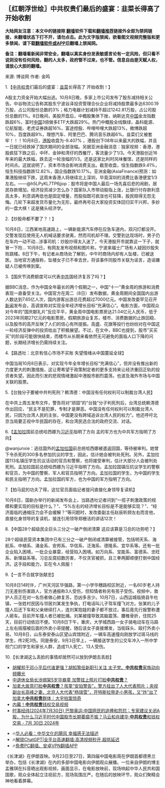  <!-- 面包屑导航 --> <h2>〖红朝浮世绘〗中共权贵们最后的盛宴：韭菜长得高了 开始收割</h2> <p class="notice"><b>大陆网友注意：本文中的链接除 <a href="https://github.com/bannedbook/fanqiang" >翻墙</a>软件下载和<a href="https://github.com/killgcd/justmysocks/blob/master/README.md">翻墙推荐</a>链接外全部为禁网链接，未翻墙状态下打不开，请勿点击。此为文字版禁闻，欲看图文视频完整版和更多禁闻，请下载<a href="https://github.com/bannedbook/fanqiang">翻墙软件或APP</a>后翻墙上禁闻网。</p><p>备注：翻墙看新闻非常安全，翻墙以真实身份发表敏感言论有一定风险，但只看不说则没有任何风险，翻的人太多，政府管不过来，也不管。信息自由是天赋人权，请放心大胆的翻墙。</b></p>  <div class="entry"> <p>来源:&nbsp;博谈网                            作者:&nbsp;金鸣                           </p> <p>1.【<a href="https://www.bannedbook.org/bnews/tag/%E4%B8%AD%E5%85%B1%E6%9D%83%E8%B4%B5/" class="st_tag internal_tag" rel="tag" title="标签 中共权贵 下的日志">中共权贵</a>们最后的盛宴：<a href="https://www.bannedbook.org/bnews/tag/%e9%9f%ad%e8%8f%9c/" class="st_tag internal_tag" rel="tag" title="标签 韭菜 下的日志">韭菜</a>长得高了 开始收割！】</p> <p></p> <p>A股主力资金开始大幅出逃。10月8日晚，多家上市公司发布了股东减持相关公告。中谷物流公告称其股东宁波谷泽投资管理合伙企业将减持股票最多达6300.19万股，占公司股份总数的3%；格力电器计划减持不超过1242.81万股，占公司股份总数的1%。8日晚间，美股开盘后，中概股集体下挫，纳斯达克<span class='wp_keywordlink_affiliate'><a href="https://www.bannedbook.org/" title="中国" target="_blank">中国</a></span>金龙指数跌超6%，富时<a href="https://www.bannedbook.org/bnews/tag/%E4%B8%AD%E5%9B%BD/" class="st_tag internal_tag" rel="tag" title="标签 中国 下的日志">中国</a>3倍做多ETF大跌超29%。热门中概股全线飘绿，晶科能源、亿航智能、老虎证券跌超16%，富途控股、哔哩哔哩大跌超13%，微博跌超10%，百度跌超9%，理想汽车、阿里巴巴、腾讯音乐跌超6%。韭菜们又被套牢！！！10月8日，<a href="https://www.bannedbook.org/bnews/tag/%e6%b8%af%e8%82%a1/" class="st_tag internal_tag" rel="tag" title="标签 港股 下的日志">港股</a>收盘为-9.407% ，港股创下08年以来最大的跌幅，并且一日就已经跌掉了国庆期间的全部涨幅。另据亚洲金融消息：独家视频：香港，港股疯狂下跌之后，中环、金钟和湾仔的西餐厅，客流量少了1/3。今天港股创近16年来的最大跌幅，跌去这一轮涨幅的1/3。还是这家比利时风味餐馆，还是同样的时间点。这就说明了，资本市场会影响消费支出。截至收盘，恒生指数跌9.41%，恒生科技指数跌12.82%，国企指数跌10.17%。亚洲金融(AsiaFinance)预测：如果港股继续下跌，这周末香港人将继续北上深圳，毕竟深圳的消费比香港便宜1/3左右。——@h5LPyKL7TP6jjop：股市将是中国人最后一场先喜后悲的闹剧，居民存款增加，经济投资减少怎么办？国家队入市带动股指上涨，比银行付存款利息高太多，利息调再低也是固定增量，而股指既可疯涨也可狂降，股民赔得无怨无悔。几轮下来超发货币量化为无形，最终再号召大家投资实体回归实干兴邦，多妙的一盘大棋！这是猪头经济学。</p> <p>2.【炒股命都不要了？！】</p> <p></p> <p>10月8日，江西某地高速路上，一辆新能源汽车停在应急车道内，双闪灯都没开。交警发现后使用无人机喊话要求驶离，然而司机却不理。交警到达现场时，男子仍在车内一动不动&#8230;涉事司机：炒股炒得太入迷了，今天港股开市就靠这一下子，就冒一下险&#8230; 10月8日，有网友发布视频和图片称，宁波来福士广场有人疑因炒股失败跳楼。8日下午，有记者从商场处了解到，中午时商场内却有人坠楼，已被送医。当地官方通报称，坠楼女子已不幸去世，将该事件同股市关联为谣言，造谣嫌疑人已被传唤到案。</p>  <p>3.【国庆节消费额度可以代表<a href="https://www.bannedbook.org/bnews/tag/%e4%b8%ad%e5%85%b1/" class="st_tag internal_tag" rel="tag" title="标签 中共 下的日志">中共</a>国经济复苏了吗？】</p> <p></p> <p>据BBC消息，作为中国全年最长的两个假期之一，中国“十一”黄金周的旅游和消费表现一直备受关注。中国官方在周二（8日）发布数据，黄金周期间全国国内出游人数达到7.65亿人次，国内游客出游总花费超过7000亿元。中国发改委罕见召开<span class='wp_keywordlink_affiliate'><a href="https://www.bannedbook.org/" title="新闻">新闻</a></span>发布会，高调宣称对实现全年经济增长目标“充满信心”。电影方面，中国观众对今年的“国庆献礼片”反应平平，黄金周中国电影票房达21.04亿元人民币，低于2023年同期27亿元的电影票房。假期旅游业复苏，楼市、消费数据的止跌回稳、以及股市的高开反映了人们的信心有所提振。高盛、花旗等投行也纷纷对在中国这一轮经济反弹中的投资给出了积极展望。不过，在文中，BBC也提到，股市&#8221;买买买&#8221;的阶段可能很快结束，而楼市从长期来看依然无可避免的面临人口下降的问题，长期经济增长仍需持续关注。</p> <p>4.【路透社：北京有信心市场不买账 失望情绪从中国蔓延全球】</p> <p></p> <p>中国当局10月8日表示，对实现今年全年增长目标“充满信心”，但并没有推出新的力度更大的刺激措施，这让寄希望于政策制定者的更多支持来让经济重回正轨的投资者失望。因此而引发的悲观情绪激起中港股市剧烈震荡，也波及海外市场与中国关联的股票。</p> <p>5.【台独分子要被中共判死刑？赖清德：中国没有任何权利可以制裁台湾人民】</p>  <p></p> <p>在中共上周五发布文件，警告将对“顽固”的“台独”分子判死刑后，台湾总统赖清德作出回应，“民主不是犯罪，专制才是罪恶。中国没有任何权利可以制裁台湾人民，只因为台湾人民的主张，中国更没有跨域追诉台湾人民的权力”。他还呼吁北京当局要正视中华民国的存在，和台湾民选合法的政府交流、对话。</p> <p>6.【<a href="https://www.bannedbook.org/bnews/tag/%e5%ad%9f%e5%8a%a0%e6%8b%89/" class="st_tag internal_tag" rel="tag" title="标签 孟加拉 下的日志">孟加拉</a>国前总统哈西娜为<a href="https://www.bannedbook.org/bnews/tag/%e4%b9%a0%e8%bf%91%e5%b9%b3/" class="st_tag internal_tag" rel="tag" title="标签 习近平 下的日志">习近平</a>指明了方向 孟的军方也为中共军方指明了方向】</p> <p></p> <p>@wanjunxie：逃往国外的<a href="https://www.bannedbook.org/bnews/tag/%e5%ad%9f%e5%8a%a0%e6%8b%89%e5%9b%bd/" class="st_tag internal_tag" rel="tag" title="标签 孟加拉国 下的日志">孟加拉国</a>前总统哈西娜被遣返回国，等待被审判。她曾下令杀死的300多名参加抗议的学生，因此，估计她会被判处死刑。另外，孟加拉国113名镇压学生抗议活动的官员和警察，也将接受审判，估计大部分人会被判处死刑。孟加拉国前总统哈西娜为习近平指明了方向。孟加拉国镇压抗议学生的警察和官员，为中国的警察、军人和官员指明了方向。孟加拉国的学生，为中国的学生和民主指明了方向。孟加拉国的军方，也为中国的军方指明了方向。</p> <p>7.【拍马屁的功夫了得，这位官员面临记者提问直接化身领导复读机】</p> <p></p>  <p>10月8日，国新办举行的新闻发布会上，当路透社记者问到“一揽子刺激政策的规模和要实现的目标是什么？”、“5%左右的经济增长目标是不是能够实现？”、“经济面临的通缩压力会不会缓解？”等问题时，发改委副主任赵辰昕顾左右而言他，直接化身领导的复读机，接连引用领导郑栅洁的讲话12次！</p> <p>8.【中国28个超级民企巨头三分之一破产倒闭清算 这应该算是习总的功劳吧？】</p> <p></p> <p>28个超级民营资本集团中已有三分之一破产倒闭或清算被接管，包括明天系、海航系、中植系、涌金系、安邦系、华信系、泛海系、德隆系、宜华系等。还有一批企业陷入困境，一批企业暴雷，经营陷入困境。如万向系、宝能系、富德系、忠旺系、新理益系等。习总反腐招数厉害，不仅贪官被抓，且三拳两脚顺便打倒中国经济。这手段和能力，实在令人佩服！</p> <p>9.【一言不合就学张献忠】</p> <p></p> <p>10月8日14时许，广州天河区华强路，第一小学华穗路校区附近，一名60岁老人持刀无差别伤害路人，官方通报称3人受伤，但知情者称另有孩子受伤。视频中，救护人员正在对一名伤者做心肺复苏，恐凶多吉少。10月7日，山西运城临猗县牛杜镇，一张姓村民因与邻居刘某发生争执，打电话叫儿子驾车撞飞对方。张某的儿子撞人后还下车和父亲继续打人，连刘某抱娃的妻子都不放过，事后竟先行报警称遭人砸车。目前开车撞人者已被批捕。刘某被撞导致其脑震荡、腰椎骨折，住院25天，目前行动依旧不便。10月8日下午，重庆，大学城西路一女子骑电动车在马路上左右摇摆被后面的外卖小哥提醒，随后该女子直接爆发，当街踩头、殴打外卖小哥。10月8日，山东泰安泰山区望山宾馆附近，一辆车高速撞向刚放学过斑马线的学生，传2死3伤。同是泰安，9月3日早上，一辆接送学生的公交车冲入一所中学校门口的学生和家长人群，造成11人死亡、13人受伤。</p>  <p>10.【长津湖这么丢脸的事情却居然可以放到伊朗去丢脸】</p> <p></p> <!--<div id="taboola-mid-1"></div>--><ul class='op-related-articles' title='相关阅读'> <li><a href='https://www.bannedbook.org/bnews/baitai/20240901/2081852.html' target='_blank'>胡耀邦于邓小平后代谁更强？胡知鸷任新职引关注 太子党、<b>中共权贵</b>家族动向频曝光</a></li> <li><a href='https://www.bannedbook.org/bnews/worldnews/20240830/2080958.html' target='_blank'>中退休女局长涉绑架5岁华裔童 加警挂上照片打脸<b>中共权贵</b>？</a></li> <li><a href='https://www.bannedbook.org/bnews/sohnews/20240828/2080229.html' target='_blank'>加拿大故意打脸<b>中共权贵</b>？孩童“安珀警告”，警方挂出了人大代表照片；央视副台长高峰之妻、北京人大代表“杨瑞雪”，开特斯拉带走小男孩，又“炸”出了加拿大<b>中共权贵</b>群体｜大宇拍案惊奇</a></li> <li><a href='https://www.bannedbook.org/bnews/ccpdope/20240803/2070281.html' target='_blank'>内幕！<b>中共权贵</b>钱权交易视频</a></li> <li><a href='https://www.bannedbook.org/bnews/bannedvideo/20240730/2068320.html' target='_blank'>时事经纬(2024年7月30日) 巴黎奥运:中国网民的追捧和怨怼；专家建议关闭A股，为什么习近平时代中国股市长期萎靡不振？马云和肖建华·<b>中共权贵</b>和钱权交易 - 7月 30日,2024年</a></li> </ul> <ul class="texttj"> <!--<li>🔥<a href="https://www.bannedbook.org/bnews/ssgc/20230219/1850782.html" target="_blank">法国犹太老板：神告诉我们，只有一位中国人能救人类</a></li>--> <li>🔥<a href="https://www.bannedbook.org/bnews/comments/20220220/1694796.html" target="_blank">华人必看：中华文化的飓风 幸福感无法描述</a></li> <li>🔥<a href="https://github.com/bannedbook/fanqiang/wiki/V2ray%E6%9C%BA%E5%9C%BA" target="_blank">解锁ChatGPT|全平台高速翻墙:高清视频秒开,超低延迟</a></li> <li>🔥<a href="https://github.com/bannedbook/fanqiang/wiki/%E7%A6%81%E9%97%BB%E7%BD%91%E5%AE%89%E5%8D%93%E7%BF%BB%E5%A2%99%E6%96%B0%E9%97%BBAPP" target="_blank">免费PC翻墙、安卓VPN翻墙APP</a></li> </ul><p>《长津湖》在伊朗首映。9月23日至27日，第四届中国电影周在伊朗首都德黑兰举办，包括《长津湖》在内的多部中国电影向伊朗观众展播。一位来自伊朗的博主孟雅琪在抖音晒出观影视频，画面显示，在电影放映前，现场响起中华人民共和国国歌，观众全体起立注视前方，现场氛围庄严。在随后的放映环节，观众们聚精会神地看着屏幕。</p><a name='sharetosocial'></a> <div style="margin-bottom:5px;padding-bottom:5px;clear:both"> <div id="archive-pix-1" class="banner-ads"> <!-- AuctionX Display platform tag START --> <div id="27602x728x90x621x_ADSLOT1" clicktrack="%%CLICK_URL_ESC%%"></div>  <!-- AuctionX Display platform tag END --> </div> <div id="archive-pix-2" class="banner-ads"> <!-- AuctionX Display platform tag START --> <div id="27556x300x250x621x_ADSLOT1" clicktrack="%%CLICK_URL_ESC%%" style="margin:0 auto;text-align:center"></div>  <!-- AuctionX Display platform tag END --> </div> </div>  <div id="archive-pix-1" class="banner-ads"> <!-- AuctionX Display platform tag START --> <div id="27603x728x90x621x_ADSLOT1" clicktrack="%%CLICK_URL_ESC%%"></div>  <!-- AuctionX Display platform tag END --> </div> </div><!--END ENTRY--> 